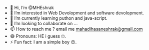 - 👋 Hi, I’m @MHEshrak
- 👀 I’m interested in Web Devolopment and software devolopment.
- 🌱 I’m currently learning puthon and java-script.
- 💞️ I’m looking to collaborate on ...
- 📫 How to reach me ? email me mahadihasaneshrak@gmail.com
- 😄 Pronouns: HE i guess 🙄.
- ⚡ Fun fact: I am a simple boy 😉.

<!---
MHEshrak/MHEshrak is a ✨ special ✨ repository because its `README.md` (this file) appears on your GitHub profile.
You can click the Preview link to take a look at your changes.
--->
